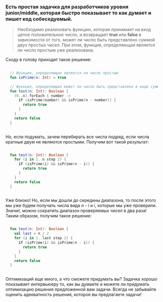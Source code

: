 ### Есть простая задачка для разработчиков уровня junior/middle, которая быстро показывает то как думает и пишет код собеседуемый.

>Необходимо реализовать функцию, которая принимает на вход целое положительное число, и возвращает **true** или **false** в зависимости от того, может ли число быть представлено суммой двух простых чисел. При этом, функция, определяющая является ли число простым уже реализована.

Сходу в голову приходит такое решение:

```kotlin
  
  // Функция, определяющая является ли число простым
  fun isPrime(n: Int) = true
  
  // Функция, определяющая может ли число быть представлено в виде суммы двух простых чисел
  fun test(n: Int): Boolean {
    (0..n).forEach { number ->
      if (isPrime(number) && isPrime(n - number)) {
        return true
      }
    }
    return false
  }
  
```


Но, если подумать, зачем перебирать все числа подряд, если числа кратные двум не являются простыми. Получим вот такой результат:

```kotlin

  fun test(n: Int): Boolean {
    for (i in 1..n step 2) {
      if (isPrime(i) && isPrime(n - i)) {
        return true
      }
    }
    return false
  }
  
```


Уже близко! Но, если мы дошли до середины диапазона, то после этого мы уже будем получать числа вида n - i и i, которые мы уже проверили. Значит, можно сократить диапазон проверяемых чисел в два раза! Таким образом, получим такое решение:

```kotlin

  fun test(n: Int): Boolean {
    val last = n / 2 
    for (i in 1..last step 2) {
      if (isPrime(i) && isPrime(n - i)) {
        return true
      }
    }
    return false
  }
  
```

Оптимизаций еще много, а что сможете придумать вы? Задачка хорошо показывает интервьюеру то, как вы думаете и можете ли придумать оптимизацию решения предложенной вам задачи. Всегда не забывайте оценить адекватность решения, которое вы предлагаете задачи!
